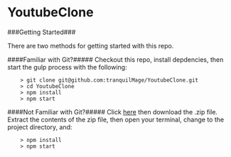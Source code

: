 # YoutubeClone

###Getting Started###

There are two methods for getting started with this repo.

####Familiar with Git?#####
Checkout this repo, install depdencies, then start the gulp process with the following:

```
	> git clone git@github.com:tranquilMage/YoutubeClone.git
	> cd YoutubeClone
	> npm install
	> npm start
```

####Not Familiar with Git?#####
Click [here](https://github.com/tranquilMage/ReactStarter/releases) then download the .zip file.  Extract the contents of the zip file, then open your terminal, change to the project directory, and:

```
	> npm install
	> npm start
```
